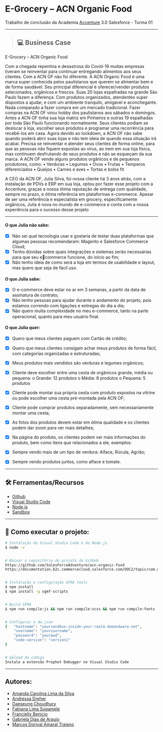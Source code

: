# E-Grocery – ACN Organic Food
Trabalho de conclusão da Academia [Accenture](https://www.accenture.com/br-pt) 3.0 Salesforce - Turma 01



_____
>## 💻  Business Case

E-Grocery – ACN Organic Food

Com a chegada repentina e desastrosa do Covid-19 muitas empresas tiveram se reinventar
para continuar entregando alimentos aos seus clientes.
Com a ACN OF não foi diferente.
A ACN Organic Food é uma marca super conhecida pelos paulistanos que querem se
alimentar bem e de forma saudável.
Seu principal diferencial é oferecer/vender produtos selecionados, orgânicos e frescos.
Suas 20 lojas espalhadas na grande São Paulo fazem a diferença. Com produtos
organizados, atendentes super dispostos a ajudar, e com um ambiente tranquilo, amigável e
aconchegante. Nada comparado a fazer compra em um mercado tradicional.
Fazer compras na ACN OF virou hobby dos paulistanos aos sábados e domingos.
Antes a ACN OF tinha sua loja matriz em Pinheiros e outras 19 espalhadas por toda São
Paulo funcionando normalmente. Seus clientes podiam se deslocar à loja, escolher seus
produtos e programar uma recorrência para recebê-los em casa.
Agora devido ao lockdown, a ACN OF não sabe quando poderá abrir suas lojas e não tem
ideia de quando essa situação irá acabar. Precisa se reinventar e atender seus clientes de
forma online, para que as pessoas não fiquem expostas ao vírus, ao irem em sua loja física,
mas continuem desfrutando de seus produtos e não se esqueçam da sua marca.
A ACN OF vende alguns produtos orgânicos e de pequenos produtores, como:
• Verduras
• Legumes
• Ovos
• Frutas
• Temperos diferenciados
• Queijos
• Carnes e aves
• Tortas e bolos fit

A CEO da ACN OF, Julia Silva, foi nossa cliente há 3 anos atrás, com a instalação de PDVs e
ERP em sua loja, optou por fazer esse projeto com a Accenture, graças a nossa ótima
reputação de entrega com qualidade, sempre no prazo, e ótima referência em plataformas
e-commerce.
Apesar de ser uma referência e especialista em grocery, especificamente orgânicos, Julia é
nova no mundo de e-commerce e conta com a nossa experiência para o sucesso desse
projeto


---



#### O que Julia não sabe:
- [x] Não sei qual tecnologia usar e gostaria de testar duas plataformas que algumas
pessoas recomendaram: Magento e Salesforce Commerce Cloud;
- [x] Tenho dúvidas sobre quais integrações e sistemas serão necessárias para que seu ecommerce funcione, do início ao fim;
- [X] Não tenho ideia de como será a loja em termos de usabilidade e layout, mas quero
que seja de fácil uso.
#### O que Julia sabe:
- [X] O e-commerce deve estar no ar em 3 semanas, a partir da data de assinatura de
contrato;
- [X] Não tenho pessoas para ajudar durante o andamento do projeto, pois estamos
correndo com ligações e entregas do dia a dia;
- [X] Não quero muita complexidade no meu e-commerce, tanto na parte operacional,
quanto para meu usuário final.
#### O que Julia quer:
- [X] Quero que meus clientes paguem com Cartão de crédito;
- [X] Quero que meus clientes consigam achar meus produtos de forma fácil, com
categorias organizadas e estruturadas;
- [X] Meus produtos mais vendidos são verduras e legumes orgânicos;
- [X] Cliente deve escolher entre uma cesta de orgânicos grande, média ou pequena:
o Grande: 12 produtos
o Média: 8 produtos
o Pequena: 5 produtos
- [X] Cliente pode montar sua própria cesta com produto expostos na vitrine ou pode
escolher uma cesta pré-montada pela ACN OF;
- [X] Cliente pode comprar produtos separadamente, sem necessariamente montar uma
cesta;
- [X] As fotos dos produtos devem estar em ótima qualidade e os clientes podem dar
zoom para ver mais detalhes;
- [X] Na página do produto, os clientes podem ver mais informações do produto, bem
como itens que relacionados a ele, exemplos:
- [X] Sempre vendo mais de um tipo de verdura: Alface, Rúcula, Agrião;
- [X] Sempre vendo produtos juntos, como alface e tomate.





---
## 🛠 Ferramentas/Recursos

* [Github](https://github.com/)
* [Visual Studio Code](https://code.visualstudio.com/)
* [Node.js](https://nodejs.org/en/download/)
* [Sandbox](https://help.salesforce.com/articleView?id=sf.deploy_sandboxes_parent.htm&type=5)




---

## 🚀 Como executar o projeto:




```bash
# Instalação do Visual Studio Code e do Node.js
$ node -v


# Baixar o repositório do projeto do GitHub
https://github.com/SalesForceAdventure/acn-organic-food
https://documentation.b2c.commercecloud.salesforce.com/DOC2/topic/com.demandware.dochelp/content/b2c_commerce/topics/sfra/b2c_sfra_setup.html


# Instalação e configuração SFRA tools
$ npm install
$ npm install -g sgmf-scripts


# Build SFRA
$ npm run compile:js && npm run compile:scss && npm run compile:fonts


# Configurar o dw.json
{   "hostname": "yoursandbox-inside-your-realm.demandware.net",
    "username": "yourusername",
    "password": "yourpwd",
    "code-version": "version1"
}


# Upload do código
Instale a extensão Prophet Debugger no Visual Studio Code


```
---

## Autores:

- [Amanda Carolina Lima da Silva](https://www.linkedin.com/in/amanda-silva-834b0b122/)
- [Andressa Dreher](https://www.linkedin.com/in/andressa-dreher/)
- [Daeseung Choudhury](https://www.linkedin.com/in/daeseung/)
- [Fabiana Lima Sugamele](https://www.linkedin.com/in/fabianalimasugamele/)
- [Francielly Benicio](https://www.linkedin.com/in/francielly-benicio-592756b2/)
- [Gabriela Dias de Araujo](https://www.linkedin.com/in/gabriela-dias-a-d/)
- [Marcos Dorival Amaral Trajano](https://www.linkedin.com/in/marcos-trajano-a0849164/)




